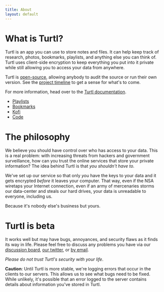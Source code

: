 ```yaml
---
title: About
layout: default
---
```


What is Turtl?
==============

Turtl is an app you can use to store notes and files. It can help keep track of
research, photos, bookmarks, playlists, and anything else you can think of.
Turtl uses client-side encryption to keep everything you put into it private
while still allowing you to access your data from anywhere.

Turtl is [open-source](https://github.com/turtl), allowing anybody to audit the
source or run their own version. See the [project timeline](https://github.com/turtl/js/issues/milestones)
to get a sense for what's to come.

For more information, head over to the [Turtl documentation](/docs).

<ul class="screenshots">
    <li class="playlist">
        <a rel="modal 800" target="_blank" title="Playlist board" href="/images/home/screens/playlist.jpg"><span>Playlists</span></a>
    </li>
    <li class="bookmarks">
        <a rel="modal 800" target="_blank" title="Bookmarks" href="/images/home/screens/bookmarks.jpg"><span>Bookmarks</span></a>
    </li>
    <li class="kofi">
        <a rel="modal 800" target="_blank" title="Kofi guarding a ball" href="/images/home/screens/kofi.jpg"><span>Kofi</span></a>
    </li>
    <li class="code">
        <a rel="modal 800" target="_blank" title="Code snippets" href="/images/home/screens/code.jpg"><span>Code</span></a>
    </li>
</ul>

The philosophy
==============

We believe you should have control over who has access to your data. This is a
real problem: with increasing threats from hackers and government surveillance,
how can you trust the online services that store your private information? The
idea behind Turtl is that _you shouldn't have to._

We've set up our service so that only _you_ have the keys to your data and it
gets encrypted _before_ it leaves your computer. That way, even if the NSA
wiretaps your Internet connection, even if an army of mercenaries storms our
data-center and steals our hard drives, your data is unreadable to everyone,
including us.

Because it's nobody else's business but yours.

Turtl is beta
=============

It works well but may have bugs, annoyances, and security flaws as it finds its
way in life.  Please feel free to discuss any problems you have via our
[discussion board](http://groups.google.com/d/forum/turtl), [our twitter](https://twitter.com/turtlapp),
or [by email](mailto:info@turtl.it).

*Please do not trust Turtl's security with your life*.

__Caution__: Until Turtl is more stable, we're logging errors that occur in the
clients to our servers. This allows us to see what bugs need to be fixed. While
unlikely, it's possible that an error logged to the server contains details
about information you've stored in Turtl.

